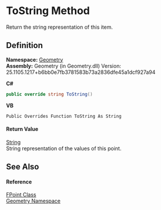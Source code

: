 # ToString Method


Return the string representation of this item.



## Definition
**Namespace:** <a href="eb409b48-e279-bdb4-daf3-3196b72d55a2.md">Geometry</a>  
**Assembly:** Geometry (in Geometry.dll) Version: 25.1105.1217+b6bb0e7fb3781583b73a2836dfe45a1dcf927a94

**C#**
``` C#
public override string ToString()
```
**VB**
``` VB
Public Overrides Function ToString As String
```



#### Return Value
<a href="https://learn.microsoft.com/dotnet/api/system.string" target="_blank" rel="noopener noreferrer">String</a>  
String representation of the values of this point.

## See Also


#### Reference
<a href="477a6142-7b25-5977-263a-a8e4e3c4f582.md">FPoint Class</a>  
<a href="eb409b48-e279-bdb4-daf3-3196b72d55a2.md">Geometry Namespace</a>  

